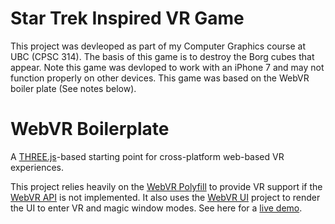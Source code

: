 # Star Trek Inspired VR Game

This project was devleoped as part of my Computer Graphics course at UBC (CPSC 314). The basis of this game is to destroy the Borg cubes that appear. Note this game was devloped to work with an iPhone 7 and may not function properly on other devices. This game was based on the WebVR boiler plate (See notes below).

# WebVR Boilerplate

A [THREE.js][three]-based starting point for cross-platform web-based VR
experiences.

This project relies heavily on the [WebVR Polyfill][polyfill] to provide VR
support if the [WebVR API][spec] is not implemented. It also uses the [WebVR
UI][ui] project to render the UI to enter VR and magic window modes. See here
for a [live demo][demo].

[three]: http://threejs.org/
[polyfill]: https://github.com/googlevr/webvr-polyfill
[ui]: https://github.com/googlevr/webvr-ui
[spec]: https://w3c.github.io/webvr/
[demo]: https://borismus.github.io/webvr-boilerplate/
